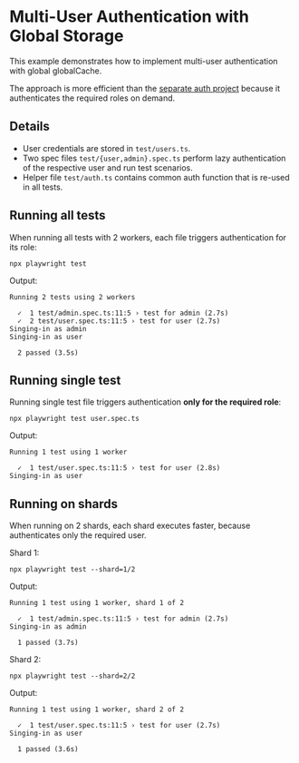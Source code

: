 # Multi-User Authentication with Global Storage

This example demonstrates how to implement multi-user authentication with global globalCache. 

The approach is more efficient than the [separate auth project](https://playwright.dev/docs/auth#multiple-signed-in-roles) because it authenticates the required roles on demand.

## Details
- User credentials are stored in `test/users.ts`.
- Two spec files `test/{user,admin}.spec.ts` perform lazy authentication of the respective user and run test scenarios.
- Helper file `test/auth.ts` contains common auth function that is re-used in all tests.

## Running all tests
When running all tests with 2 workers, each file triggers authentication for its role:
```
npx playwright test
```
Output:
```
Running 2 tests using 2 workers

  ✓  1 test/admin.spec.ts:11:5 › test for admin (2.7s)
  ✓  2 test/user.spec.ts:11:5 › test for user (2.7s)
Singing-in as admin
Singing-in as user

  2 passed (3.5s)
```

## Running single test 
Running single test file triggers authentication **only for the required role**:
```
npx playwright test user.spec.ts
```
Output:
```
Running 1 test using 1 worker

  ✓  1 test/user.spec.ts:11:5 › test for user (2.8s)
Singing-in as user
```

## Running on shards
When running on 2 shards, each shard executes faster, because authenticates only the required user.

Shard 1:
```
npx playwright test --shard=1/2
```
Output:
```
Running 1 test using 1 worker, shard 1 of 2

  ✓  1 test/admin.spec.ts:11:5 › test for admin (2.7s)
Singing-in as admin

  1 passed (3.7s)
```

Shard 2:
```
npx playwright test --shard=2/2
```
Output:
```
Running 1 test using 1 worker, shard 2 of 2

  ✓  1 test/user.spec.ts:11:5 › test for user (2.7s)
Singing-in as user

  1 passed (3.6s)
```
